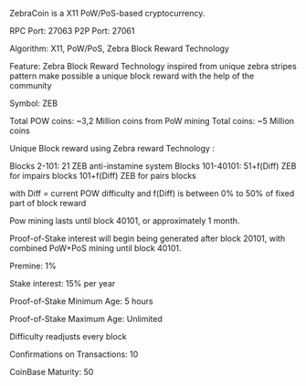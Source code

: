 

ZebraCoin is a X11 PoW/PoS-based cryptocurrency.


RPC Port: 27063
P2P Port: 27061

Algorithm: X11, PoW/PoS, Zebra Block Reward Technology

Feature: Zebra Block Reward Technology inspired from unique zebra stripes pattern make possible a unique block reward with the help of the community

Symbol: ZEB

Total POW coins: ~3,2 Million coins from PoW mining
Total coins: ~5 Million coins

Unique Block reward using Zebra reward Technology :

Blocks 2-101: 21 ZEB  anti-instamine system
Blocks 101-40101: 51+f(Diff)  ZEB for impairs blocks
			  101+f(Diff) ZEB for pairs blocks

with Diff = current POW difficulty
and f(Diff) is between 0% to 50% of fixed part of block reward
 
Pow mining lasts until block 40101, or approximately 1 month.

Proof-of-Stake interest will begin being generated after block 20101, with combined PoW+PoS mining until block 40101.

Premine: 1%

Stake interest: 15% per year

Proof-of-Stake Minimum Age: 5 hours

Proof-of-Stake Maximum Age: Unlimited

Difficulty readjusts every block

Confirmations on Transactions: 10

CoinBase Maturity: 50